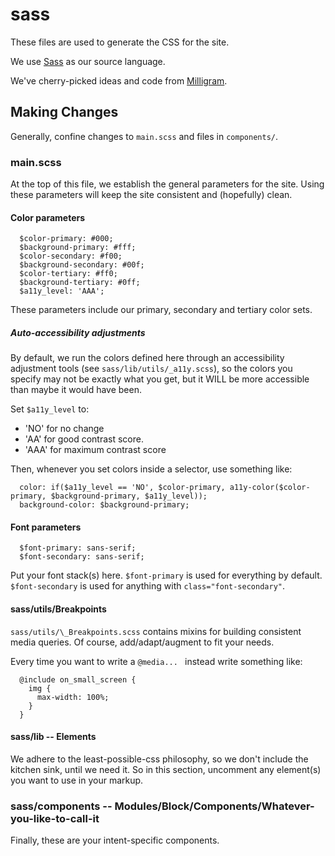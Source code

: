 # sass

These files are used to generate the CSS for the site.

We use [Sass](https://sass-lang.com) as our source language.

We've cherry-picked ideas and code from [Milligram](https://milligram.io).

## Making Changes
Generally, confine changes to `main.scss` and files in `components/`.

### main.scss
At the top of this file, we establish the general parameters for the site. Using
these parameters will keep the site consistent and (hopefully) clean.

#### Color parameters
```
  $color-primary: #000;
  $background-primary: #fff;
  $color-secondary: #f00;
  $background-secondary: #00f;
  $color-tertiary: #ff0;
  $background-tertiary: #0ff;
  $a11y_level: 'AAA';
```
These parameters include our primary, secondary and tertiary color sets.

##### Auto-accessibility adjustments
By default, we run the colors defined here through an accessibility adjustment
tools (see `sass/lib/utils/_a11y.scss`), so the colors you specify may not be
exactly what you get, but it WILL be more accessible than maybe it would have
been.

 Set `$a11y_level` to:
  * 'NO' for no change
  * 'AA' for good contrast score.
  * 'AAA' for maximum contrast score

Then, whenever you set colors inside a selector, use something like:
```
  color: if($a11y_level == 'NO', $color-primary, a11y-color($color-primary, $background-primary, $a11y_level));
  background-color: $background-primary;
```
#### Font parameters
```
  $font-primary: sans-serif;
  $font-secondary: sans-serif;
```
Put your font stack(s) here. `$font-primary` is used for everything by default.
`$font-secondary` is used for anything with `class="font-secondary"`.

#### sass/utils/Breakpoints

`sass/utils/\_Breakpoints.scss` contains mixins for building consistent media queries. Of course, add/adapt/augment to fit your needs. 

Every time you want to write a `@media... ` instead write something like:
```
  @include on_small_screen {
    img {
      max-width: 100%;
    }
  }
```

#### sass/lib -- Elements
We adhere to the least-possible-css philosophy, so we don't include the kitchen
sink, until we need it. So in this section, uncomment any element(s) you want to
use in your markup.

### sass/components -- Modules/Block/Components/Whatever-you-like-to-call-it
Finally, these are your intent-specific components.
